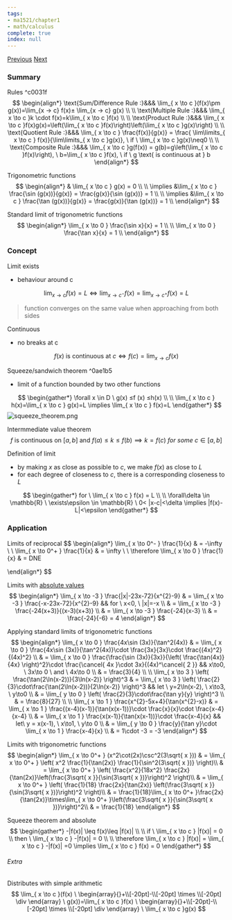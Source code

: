 ```yaml
---
tags:
- ma1521/chapter1
- math/calculus
complete: true
index: null
---
```

[Previous](/labyrinth/notes/math/ma1521/functions)   [Next](/labyrinth/notes/math/ma1521/limits_at_∞)

### Summary
Rules ^c0031f
$$
\begin{align*}
\text{Sum/Difference Rule :}&&& \lim_{ x \to c }(f(x)\pm g(x))=\lim_{x → c} f(x)± \lim_{x → c} g(x) \\
\\
\text{Multiple Rule :}&&& \lim_{ x \to c }k \cdot f(x)=k\lim_{ x \to c }f(x) \\
\\
\text{Product Rule :}&&& \lim_{ x \to c }f(x)g(x)=\left(\lim_{ x \to c }f(x)\right)\left(\lim_{ x \to c }g(x)\right) \\
\\
\text{Quotient Rule :}&&& \lim_{ x \to c } \frac{f(x)}{g(x)} = \frac{ \lim\limits_{ x \to c } f(x)}{\lim\limits_{ x \to c }g(x)}, \ if \ \lim_{ x \to c }g(x)\neq0 \\
\\
\text{Composite Rule :}&&& \lim_{ x \to c }g(f(x)) = g(b)=g\left(\lim_{ x \to c }f(x)\right), \ b=\lim_{ x \to c }f(x), \ if \ g \text{ is continuous at } b
\end{align*}
$$

Trigonometric functions
$$
\begin{align*}
& \lim_{ x \to c } g(x) = 0 \\
\\
\implies &\lim_{ x \to c } \frac{\sin (g(x))}{g(x)} = \frac{g(x)}{\sin (g(x))} = 1 \\
\\
\implies &\lim_{ x \to c } \frac{\tan (g(x))}{g(x)} = \frac{g(x)}{\tan (g(x))} = 1 \\
\end{align*}
$$

Standard limit of trigonometric functions
$$
\begin{align*}
\lim_{ x \to 0 } \frac{\sin x}{x} = 1 \\
\\
\lim_{ x \to 0 } \frac{\tan x}{x} = 1 \\
\end{align*}
$$

### Concept
Limit exists
- behaviour around c

$$
\lim_{ x \to c } f(x) =L \iff \lim_{ x \to c^- } f(x) = \lim_{ x \to c^+ } f(x) =L
$$
> function converges on the same value when approaching from both sides

Continuous
- no breaks at c

$$
f(x) \text{ is continuous at } c \iff f(c)=\lim_{ x \to c } f(x) 
$$

Squeeze/sandwich theorem ^0ae1b5
- limit of a function bounded by two other functions

$$
\begin{gather*}
\forall x \in D \ g(x) ≤f (x) ≤h(x) \\
\\
\lim_{ x \to c } h(x)=\lim_{ x \to c } g(x)=L \implies \lim_{ x \to c } f(x)=L
\end{gather*}
$$
<img src="/labyrinth/assets/squeeze_theorem.png" alt="squeeze_theorem.png" class="mx-auto object-fill" style="" />

Intermmediate value theorem
$$
f\text{ is continuous on }[a,b]\text{ and }f(a)\leq k\leq f(b) \implies k=f(c)\ for \ some \ c\in[a,b]
$$

Definition of limit
- by making $x$ as close as possible to $c$, we make $f(x)$ as close to $L$
- for each degree of closeness to $c$, there is a corresponding closeness to $L$

$$
\begin{gather*}
for \ \lim_{ x \to c } f(x) = L \\
\\
\forall\delta \in \mathbb{R} \ \exists\epsilon \in \mathbb{R} \ 0< |x-c|<\delta \implies |f(x)-L|<\epsilon
\end{gather*}
$$

### Application
Limits of reciprocal
$$
\begin{align*}
\lim_{ x \to 0^- } \frac{1}{x} & = -\infty \\
\\
\lim_{ x \to 0^+ } \frac{1}{x} & = \infty \\
\\
\therefore \lim_{ x \to 0 } \frac{1}{x} & = DNE 

\end{align*}
$$

Limits with [absolute values](/labyrinth/notes/math/ma1521/absolute_values)
$$
\begin{align*}
\lim_{ x \to -3 } \frac{|x|-23x-72}{x^{2}-9} & = \lim_{ x \to -3 } \frac{-x-23x-72}{x^{2}-9} && for \ x<0, \ |x|=-x \\
& = \lim_{ x \to -3 } \frac{-24(x+3)}{(x-3)(x+3)} \\
& = \lim_{ x \to -3 } \frac{-24}{x-3} \\
& = \frac{-24}{-6} = 4
\end{align*}
$$

Applying standard limits of trigonometric functions
$$
\begin{align*}
\lim_{ x \to 0 } \frac{4x\sin (3x)}{\tan^2(4x)} & = \lim_{ x \to 0 } \frac{4x\sin (3x)}{\tan^2(4x)}\cdot \frac{3x}{3x}\cdot \frac{(4x)^2}{(4x)^2} \\
& = \lim_{ x \to 0 } \frac{\frac{\sin (3x)}{3x}}{\left( \frac{\tan(4x)}{4x} \right)^2}\cdot \frac{\cancel{ 4x }\cdot 3x}{(4x)^\cancel{ 2 }} && x\to0, \ 3x\to 0 \ and \ 4x\to 0 \\
& = \frac{3}{4} \\
\\
\lim_{ x \to 3 } \left( \frac{\tan(2\ln(x-2))}{3\ln(x-2)} \right)^3 & = \lim_{ x \to 3 } \left( \frac{2}{3}\cdot\frac{\tan(2\ln(x-2))}{2\ln(x-2)} \right)^3 && let \ y=2\ln(x-2), \ x\to3, \ y\to0 \\
& = \lim_{ y \to 0 } \left( \frac{2}{3}\cdot\frac{\tan y}{y} \right)^3 \\
& = \frac{8}{27} \\
\\
\lim_{ x \to 1 } \frac{x^{2}-5x+4}{\tan(x^{2}-x)} & = \lim_{ x \to 1 } \frac{(x-4)(x-1)}{\tan(x(x-1))}\cdot \frac{x}{x}\cdot \frac{x-4}{x-4} \\
& = \lim_{ x \to 1 } \frac{x(x-1)}{\tan(x(x-1))}\cdot \frac{x-4}{x} && let\ y = x(x-1), \ x\to1, \ y\to 0 \\
& = \lim_{ y \to 0 } \frac{y}{\tan y}\cdot \lim_{ x \to 1 } \frac{x-4}{x} \\
& = 1\cdot -3 = -3
\end{align*}
$$

Limits with trigonometric functions
$$
\begin{align*}
\lim_{ x \to 0^+ } (x^2\cot(2x)\csc^2(3\sqrt{ x })) & = \lim_{ x \to 0^+ } \left( x^2 \frac{1}{\tan(2x)} \frac{1}{\sin^2(3\sqrt{ x })} \right)\\
& = \lim_{ x \to 0^+ } \left( \frac{x^2}{18x^2} \frac{2x}{\tan(2x)}\left(\frac{3\sqrt{ x }}{\sin(3\sqrt{ x })}\right)^2 \right)\\
& = \lim_{ x \to 0^+ } \left( \frac{1}{18} \frac{2x}{\tan(2x)} \left(\frac{3\sqrt{ x }}{\sin(3\sqrt{ x })}\right)^2 \right)\\
& = \frac{1}{18}\lim_{ x \to 0^+ }\frac{2x}{\tan(2x)}\times\lim_{ x \to 0^+ }\left(\frac{3\sqrt{ x }}{\sin(3\sqrt{ x })}\right)^2\\
& = \frac{1}{18}
\end{align*}
$$

Squeeze theorem and absolute
$$
\begin{gather*}
-|f(x)| \leq f(x)\leq |f(x)| \\
\\
if \ \lim_{ x \to c } |f(x)| = 0 \\
then \  \lim_{ x \to c } -|f(x)| = 0 \\
\\
\therefore \lim_{ x \to c } |f(x)| =  \lim_{ x \to c } -|f(x)| =0 \implies \lim_{ x \to c } f(x) = 0
\end{gather*}
$$

###### Extra
Distributes with simple arithmetic
$$
\lim_{ x \to c }(f(x) \ \begin{array}{}+\\[-20pt]-\\[-20pt] \times \\[-20pt] \div \end{array} \ g(x))=\lim_{ x \to c }f(x) \ \begin{array}{}+\\[-20pt]-\\[-20pt] \times \\[-20pt] \div \end{array} \ \lim_{ x \to c }g(x)
$$